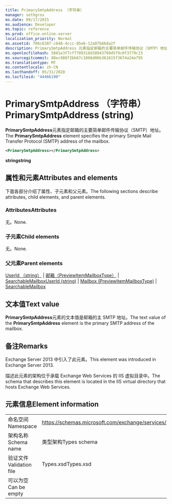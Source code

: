 ```yaml
---
title: PrimarySmtpAddress （字符串）
manager: sethgros
ms.date: 09/17/2015
ms.audience: Developer
ms.topic: reference
ms.prod: office-online-server
localization_priority: Normal
ms.assetid: 706c6387-c648-4ccc-85e6-12a07b66da2f
description: PrimarySmtpAddress 元素指定邮箱的主要简单邮件传输协议（SMTP）地址。
ms.openlocfilehash: 5881e3f7cff709318d38943799d5f9c0f3779c15
ms.sourcegitcommit: 88ec988f2bb67c1866d06b361615f3674a24e795
ms.translationtype: MT
ms.contentlocale: zh-CN
ms.lasthandoff: 05/31/2020
ms.locfileid: "44466190"
---
```

# <a name="primarysmtpaddress-string"></a><span data-ttu-id="ff215-103">PrimarySmtpAddress （字符串）</span><span class="sxs-lookup"><span data-stu-id="ff215-103">PrimarySmtpAddress (string)</span></span>

<span data-ttu-id="ff215-104">**PrimarySmtpAddress**元素指定邮箱的主要简单邮件传输协议（SMTP）地址。</span><span class="sxs-lookup"><span data-stu-id="ff215-104">The **PrimarySmtpAddress** element specifies the primary Simple Mail Transfer Protocol (SMTP) address of the mailbox.</span></span> 
  
```XML
<PrimarySmtpAddress></PrimarySmtpAddress>
```

 <span data-ttu-id="ff215-105">**string**</span><span class="sxs-lookup"><span data-stu-id="ff215-105">**string**</span></span>
## <a name="attributes-and-elements"></a><span data-ttu-id="ff215-106">属性和元素</span><span class="sxs-lookup"><span data-stu-id="ff215-106">Attributes and elements</span></span>

<span data-ttu-id="ff215-107">下面各部分介绍了属性、子元素和父元素。</span><span class="sxs-lookup"><span data-stu-id="ff215-107">The following sections describe attributes, child elements, and parent elements.</span></span>
  
### <a name="attributes"></a><span data-ttu-id="ff215-108">Attributes</span><span class="sxs-lookup"><span data-stu-id="ff215-108">Attributes</span></span>

<span data-ttu-id="ff215-109">无。</span><span class="sxs-lookup"><span data-stu-id="ff215-109">None.</span></span>
  
### <a name="child-elements"></a><span data-ttu-id="ff215-110">子元素</span><span class="sxs-lookup"><span data-stu-id="ff215-110">Child elements</span></span>

<span data-ttu-id="ff215-111">无。</span><span class="sxs-lookup"><span data-stu-id="ff215-111">None.</span></span>
  
### <a name="parent-elements"></a><span data-ttu-id="ff215-112">父元素</span><span class="sxs-lookup"><span data-stu-id="ff215-112">Parent elements</span></span>

<span data-ttu-id="ff215-113">[UserId （string）](userid-string.md)  | [邮箱（PreviewItemMailboxType）](mailbox-previewitemmailboxtype.md)  | [SearchableMailbox](searchablemailbox.md)</span><span class="sxs-lookup"><span data-stu-id="ff215-113">[UserId (string)](userid-string.md) | [Mailbox (PreviewItemMailboxType)](mailbox-previewitemmailboxtype.md) | [SearchableMailbox](searchablemailbox.md)</span></span>
  
## <a name="text-value"></a><span data-ttu-id="ff215-114">文本值</span><span class="sxs-lookup"><span data-stu-id="ff215-114">Text value</span></span>

<span data-ttu-id="ff215-115">**PrimarySmtpAddress**元素的文本值是邮箱的主 SMTP 地址。</span><span class="sxs-lookup"><span data-stu-id="ff215-115">The text value of the **PrimarySmtpAddress** element is the primary SMTP address of the mailbox.</span></span> 
  
## <a name="remarks"></a><span data-ttu-id="ff215-116">备注</span><span class="sxs-lookup"><span data-stu-id="ff215-116">Remarks</span></span>

<span data-ttu-id="ff215-117">Exchange Server 2013 中引入了此元素。</span><span class="sxs-lookup"><span data-stu-id="ff215-117">This element was introduced in Exchange Server 2013.</span></span>
  
<span data-ttu-id="ff215-118">描述此元素的架构位于承载 Exchange Web Services 的 IIS 虚拟目录中。</span><span class="sxs-lookup"><span data-stu-id="ff215-118">The schema that describes this element is located in the IIS virtual directory that hosts Exchange Web Services.</span></span>
  
## <a name="element-information"></a><span data-ttu-id="ff215-119">元素信息</span><span class="sxs-lookup"><span data-stu-id="ff215-119">Element information</span></span>

|||
|:-----|:-----|
|<span data-ttu-id="ff215-120">命名空间</span><span class="sxs-lookup"><span data-stu-id="ff215-120">Namespace</span></span>  <br/> |https://schemas.microsoft.com/exchange/services/2006/types  <br/> |
|<span data-ttu-id="ff215-121">架构名称</span><span class="sxs-lookup"><span data-stu-id="ff215-121">Schema name</span></span>  <br/> |<span data-ttu-id="ff215-122">类型架构</span><span class="sxs-lookup"><span data-stu-id="ff215-122">Types schema</span></span>  <br/> |
|<span data-ttu-id="ff215-123">验证文件</span><span class="sxs-lookup"><span data-stu-id="ff215-123">Validation file</span></span>  <br/> |<span data-ttu-id="ff215-124">Types.xsd</span><span class="sxs-lookup"><span data-stu-id="ff215-124">Types.xsd</span></span>  <br/> |
|<span data-ttu-id="ff215-125">可以为空</span><span class="sxs-lookup"><span data-stu-id="ff215-125">Can be empty</span></span>  <br/> ||
   

